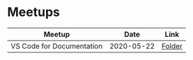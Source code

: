 # Meetups

| Meetup                    | Date       | Link                                             |
| ------------------------- | ---------- | ------------------------------------------------ |
| VS Code for Documentation | 2020-05-22 | [Folder](vs_code_for_docs/2020_05_22_write_bcn/) |
